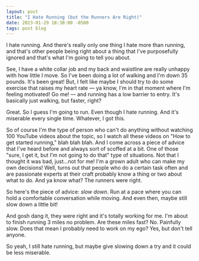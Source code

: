 ```yaml
---
layout: post
title: "I Hate Running (but the Runners Are Right)"
date: 2023-01-29 18:30:00 -0500
tags: post blog
---
```

I hate running. And there's really only one thing I hate more than running, and that's other people being right about a thing that I've purposefully ignored and that's what I'm going to tell you about.

See, I have a white collar job and my back and waistline are really unhappy with how little I move. So I've been doing a lot of walking and I'm down 35 pounds. It's been great! But, I felt like maybe I should try to do some exercise that raises my heart rate — ya know, I'm in that moment where I'm feeling motivated! Go me! — and running has a low barrier to entry. It's basically just walking, but faster, right? 

Great. So I guess I'm going to run. 
Even though I hate running.
And it's miserable every single time. 
Whatever, I got this.

So of course I'm the type of person who can't do anything without watching 100 YouTube videos about the topic, so I watch all these videos on "How to get started running," blah blah blah. And I come across a piece of advice that I've heard before and always sort of scoffed at a bit. One of those "sure, I get it, but I'm not going to do that" type of situations. Not that I thought it was bad, just...not for me! I'm a grown adult who can make my own decisions! Well, turns out that people who do a certain task often and are passionate experts at their craft probably know a thing or two about what to do. And ya know what? The runners were right.

So here's the piece of advice: *slow down*. Run at a pace where you can hold a comfortable conversation while moving. And even then, maybe still slow down a little bit!

And gosh dang it, they were right and it's totally working for me. I'm about to finish running 3 miles no problem. Are these miles fast? No. Painfully slow. Does that mean I probably need to work on my ego? Yes, but don't tell anyone.

So yeah, I still hate running, but maybe give slowing down a try and it could be less miserable.